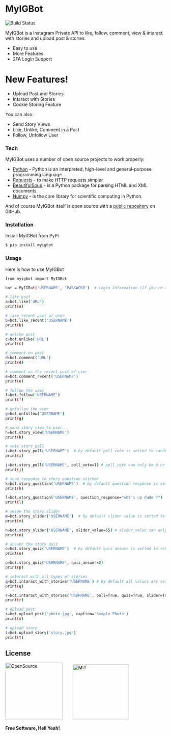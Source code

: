 # MyIGBot

![Build Status](https://camo.githubusercontent.com/4e084bac046962268fcf7a8aaf3d4ac422d3327564f9685c9d1b57aa56b142e9/68747470733a2f2f7472617669732d63692e6f72672f6477796c2f657374612e7376673f6272616e63683d6d6173746572)

MyIGBot is a Instagram Private API to like, follow, comment, view & intaract with stories and upload post & stories.

  - Easy to use
  - More Features
  - 2FA Login Support

# New Features!

  - Upload Post and Stories
  - Intaract with Stories
  - Cookie Storing Feature

You can also:
  - Send Story Views
  - Like, Unlike, Comment in a Post
  - Follow, Unfollow User

### Tech

MyIGBot uses a number of open source projects to work properly:

* [Python](https://www.python.org/) - Python is an interpreted, high-level and general-purpose programming language
* [Requests](https://requests.readthedocs.io/en/master/) - to make HTTP requests simpler
* [BeautifulSoup](https://pypi.org/project/beautifulsoup4/) - is a Python package for parsing HTML and XML documents.
* [Numpy](https://numpy.org/) - is the core library for scientific computing in Python.

And of course MyIGBot itself is open source with a [public repository](https://github.com/b31ngD3v/MyIGBot)
 on GitHub.

### Installation

Install MyIGBot from PyPi

```sh
$ pip install myigbot
```
### Usage

Here is how to use MyIGBot

```sh
from myigbot import MyIGBot

bot = MyIGBot('USERNAME', 'PASSWORD')  # Login Information (if you're account has 2 Factor Auth. The Bot Will Ask You The Code.)

# like post
a=bot.like('URL')
print(a)

# like recent post of user
b=bot.like_recent('USERNAME')
print(b)

# unlike post
c=bot.unlike('URL')
print(c)

# comment on post
d=bot.comment('URL')
print(d)

# comment on the recent post of user
e=bot.comment_recent('USERNAME')
print(e)

# follow the user
f=bot.follow('USERNAME')
print(f)

# unfollow the user
g=bot.unfollow('USERNAME')
print(g)

# send story view to user
h=bot.story_view('USERNAME')
print(h)

# vote story poll 
i=bot.story_poll('USERNAME')  # by default poll vote is setted to random
print(i)

j=bot.story_poll('USERNAME', poll_vote=1) # poll_vote can only be 0 or 1
print(j)

# send response to story question sticker
k=bot.story_question('USERNAME')  # by default question response is setted to random
print(k)

l=bot.story_question('USERNAME', question_response="wht's up dude ?")
print(l)

# swipe the story slider
m=bot.story_slider('USERNAME')  # by default slider value is setted to random
print(m)

n=bot.story_slider('USERNAME', slider_value=55) # slider_value can only be between 0 and 100
print(n)

# answer the story quiz
o=bot.story_quiz('USERNAME')  # by default quiz answer is setted to random
print(o)

p=bot.story_quiz('USERNAME', quiz_answer=2)
print(p)

# interact with all types of stories
q=bot.intaract_with_stories('USERNAME') # by default all values are setted to random
print(q)

r=bot.intaract_with_stories('USERNAME', poll=True, quiz=True, slider=True, question=True, poll_vote='random', quiz_answer='random',question_response='random', slider_value='random')  # default values
print(r)

# upload post
s=bot.upload_post('photo.jpg', caption='Sample Photo')
print(s)

# upload story
t=bot.upload_story('story.jpg')
print(t)
```

License
----

<p>
<img src="https://opensource.org/files/OSIApproved_1.png" alt="OpenSource" height=180px />
  &nbsp;&nbsp;&nbsp;&nbsp;&nbsp;&nbsp;
<img src="https://images-wixmp-ed30a86b8c4ca887773594c2.wixmp.com/i/7195e121-eded-45cf-9aab-909deebd81b2/d9ur2lg-28410b47-58fd-4a48-9b67-49c0f56c68ce.png" alt="MIT" height=175px />
</p>

**Free Software, Hell Yeah!**
